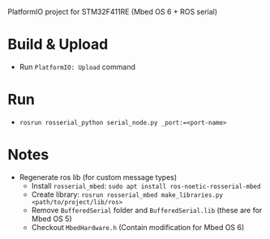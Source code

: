 PlatformIO project for STM32F411RE (Mbed OS 6 + ROS serial)

# Build & Upload
- Run `PlatformIO: Upload` command

# Run
- `rosrun rosserial_python serial_node.py _port:=<port-name>`

# Notes
- Regenerate ros lib (for custom message types)
  - Install `rosserial_mbed`: `sudo apt install ros-noetic-rosserial-mbed`
  - Create library: `rosrun rosserial_mbed make_libraries.py <path/to/project/lib/ros>`
  - Remove `BufferedSerial` folder and `BufferedSerial.lib` (these are for Mbed OS 5)
  - Checkout `MbedHardware.h` (Contain modification for Mbed OS 6)
